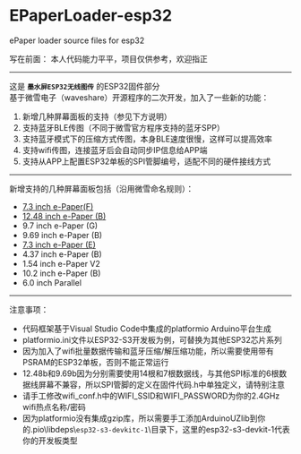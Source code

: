# EPaperLoader-esp32
 ePaper loader source files for esp32  

写在前面： 本人代码能力平平，项目仅供参考，欢迎指正

***
这是 __`墨水屏ESP32无线图传`__ 的ESP32固件部分  
基于微雪电子（waveshare）开源程序的二次开发，加入了一些新的功能：  
1. 新增几种屏幕面板的支持（参见下方说明）
2. 支持蓝牙BLE传图（不同于微雪官方程序支持的蓝牙SPP）
3. 支持蓝牙模式下的压缩方式传图，本身BLE速度很慢，这样可以提高效率
4. 支持wifi传图，连接蓝牙后会自动同步IP信息给APP端
5. 支持从APP上配置ESP32单板的SPI管脚编号，适配不同的硬件接线方式

***
新增支持的几种屏幕面板包括（沿用微雪命名规则）： 
* [7.3 inch e-Paper(F)](https://www.waveshare.net/wiki/7.3inch_e-Paper_HAT_(F) "分辨率：800x480") 
* [12.48 inch e-Paper (B)](https://www.waveshare.net/wiki/12.48inch_e-Paper_Module_(B) "分辨率：1304x984")
* 9.7 inch e-Paper (G)
* 9.69 inch e-Paper (B)
* [7.3 inch e-Paper (E)](https://www.waveshare.net/wiki/7.3inch_e-Paper_HAT_(E) "分辨率：800x480")
* 4.37 inch e-Paper (B)
* 1.54 inch e-Paper V2
* 10.2 inch e-Paper (B)
* 6.0 inch Parallel

***
注意事项：
* 代码框架基于Visual Studio Code中集成的platformio Arduino平台生成
* platformio.ini文件以ESP32-S3开发板为例，可替换为其他ESP32芯片系列
* 因为加入了wifi批量数据传输和蓝牙压缩/解压缩功能，所以需要使用带有PSRAM的ESP32单板，否则不能正常运行
* 12.48b和9.69b因为分别需要使用14根和7根数据线，与其他SPI标准的6根数据线屏幕不兼容，所以SPI管脚的定义在固件代码.h中单独定义，请特别注意
* 请手工修改wifi_conf.h中的WIFI_SSID和WIFI_PASSWORD为你的2.4GHz wifi热点名称/密码
* 因为platformio没有集成gzip库，所以需要手工添加ArduinoUZlib到你的\.pio\libdeps\\`esp32-s3-devkitc-1`\目录下，这里的esp32-s3-devkit-1代表你的开发板类型

